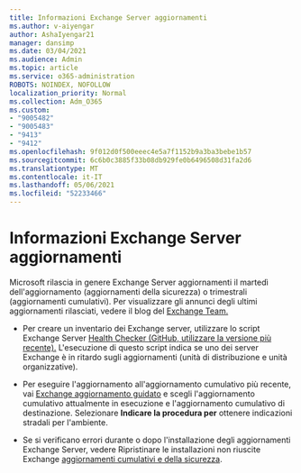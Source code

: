 ```yaml
---
title: Informazioni Exchange Server aggiornamenti
ms.author: v-aiyengar
author: AshaIyengar21
manager: dansimp
ms.date: 03/04/2021
ms.audience: Admin
ms.topic: article
ms.service: o365-administration
ROBOTS: NOINDEX, NOFOLLOW
localization_priority: Normal
ms.collection: Adm_O365
ms.custom:
- "9005482"
- "9005483"
- "9413"
- "9412"
ms.openlocfilehash: 9f012d0f500eeec4e5a7f1152b9a3ba3bebe1b57
ms.sourcegitcommit: 6c6b0c3885f33b08db929fe0b6496508d31fa2d6
ms.translationtype: MT
ms.contentlocale: it-IT
ms.lasthandoff: 05/06/2021
ms.locfileid: "52233466"
---
```

# <a name="about-exchange-server-updates"></a>Informazioni Exchange Server aggiornamenti

Microsoft rilascia in genere Exchange Server aggiornamenti il martedì dell'aggiornamento (aggiornamenti della sicurezza) o trimestrali (aggiornamenti cumulativi). Per visualizzare gli annunci degli ultimi aggiornamenti rilasciati, vedere il blog del [Exchange Team.](https://aka.ms/ehlo)

- Per creare un inventario dei Exchange server, utilizzare lo script Exchange Server [Health Checker (GitHub, utilizzare la versione più recente).](https://aka.ms/ExchangeHealthChecker) L'esecuzione di questo script indica se uno dei server Exchange è in ritardo sugli aggiornamenti (unità di distribuzione e unità organizzative).

- Per eseguire l'aggiornamento all'aggiornamento cumulativo più recente, vai [Exchange aggiornamento guidato](https://aka.ms/ExchangeUpdateWizard) e scegli l'aggiornamento cumulativo attualmente in esecuzione e l'aggiornamento cumulativo di destinazione. Selezionare **Indicare la procedura per** ottenere indicazioni stradali per l'ambiente.

- Se si verificano errori durante o dopo l'installazione degli aggiornamenti Exchange Server, vedere Ripristinare le installazioni non riuscite Exchange [aggiornamenti cumulativi e della sicurezza](https://docs.microsoft.com/exchange/troubleshoot/client-connectivity/exchange-security-update-issues).
